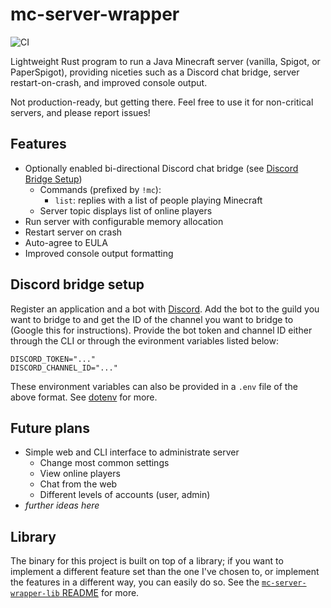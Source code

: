# mc-server-wrapper

![CI](https://github.com/Cldfire/mc-server-wrapper/workflows/CI/badge.svg)

Lightweight Rust program to run a Java Minecraft server (vanilla, Spigot, or PaperSpigot), providing niceties such as a Discord chat bridge, server restart-on-crash, and improved console output.

Not production-ready, but getting there. Feel free to use it for non-critical servers, and please report issues!

## Features

* Optionally enabled bi-directional Discord chat bridge (see [Discord Bridge Setup](#discord-bridge-setup))
    * Commands (prefixed by `!mc`):
        * `list`: replies with a list of people playing Minecraft
    * Server topic displays list of online players
* Run server with configurable memory allocation
* Restart server on crash
* Auto-agree to EULA
* Improved console output formatting

## Discord bridge setup

Register an application and a bot with [Discord](https://discordapp.com/developers/applications). Add the bot to the guild you want to bridge to and get the ID of the channel you want to bridge to (Google this for instructions). Provide the bot token and channel ID either through the CLI or through the evironment variables listed below:

```
DISCORD_TOKEN="..."
DISCORD_CHANNEL_ID="..."
```

These environment variables can also be provided in a `.env` file of the above format. See [dotenv](https://github.com/dotenv-rs/dotenv) for more.

## Future plans

* Simple web and CLI interface to administrate server
    * Change most common settings
    * View online players
    * Chat from the web
    * Different levels of accounts (user, admin)
* _further ideas here_

## Library

The binary for this project is built on top of a library; if you want to implement a different feature set than the one I've chosen to, or implement the features in a different way, you can easily do so. See the [`mc-server-wrapper-lib` README](mc-server-wrapper-lib/README.md) for more.
